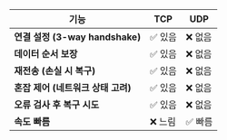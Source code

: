 | 기능                          | TCP  | UDP  |
| --------------------------- | ---- | ---- |
| **연결 설정 (3-way handshake)** | ✅ 있음 | ❌ 없음 |
| **데이터 순서 보장**               | ✅ 있음 | ❌ 없음 |
| **재전송 (손실 시 복구)**           | ✅ 있음 | ❌ 없음 |
| **혼잡 제어 (네트워크 상태 고려)**      | ✅ 있음 | ❌ 없음 |
| **오류 검사 후 복구 시도**           | ✅ 있음 | ❌ 없음 |
| **속도 빠름**                   | ❌ 느림 | ✅ 빠름 |
